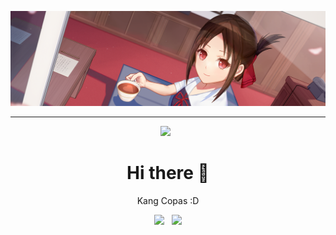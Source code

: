 [![ANIME](image_b.png)](https://github.com/Tanaka9531)

___
<p align='center'><a href="https://www.instagram.com/impostor9531/"><img height="200" src="https://media1.tenor.com/images/89fe272fcd427816312f4cbcc2d22d90/tenor.gif?itemid=5588596"></a>&nbsp;&nbsp;</p>

<h1  align='center'> Hi there 👋 </h1>

<p align='center'> Kang Copas :D</p>

<p align='center'>
   <a href="https://www.instagram.com/impostor9531/"><img height="30" src="https://image.freepik.com/free-vector/instagram-icon_1057-2227.jpg"></a>&nbsp;&nbsp;
   <a href="https://wa.me/0816243737"><img height="30" src="https://w7.pngwing.com/pngs/672/164/png-transparent-whatsapp-icon-whatsapp-logo-computer-icons-zubees-halal-foods-whatsapp-text-circle-unified-payments-interface.png"></a>
</P>



